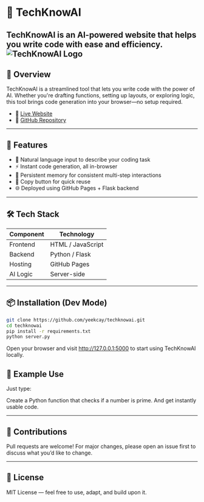 # 🧠 TechKnowAI

**TechKnowAI** is an AI-powered website that helps you write code with ease and efficiency.
![TechKnowAI Logo](https://techknowai.yeekinc.online/images/techknowai_5.png)
---

## 🌟 Overview

TechKnowAI is a streamlined tool that lets you write code with the power of AI. Whether you're drafting functions, setting up layouts, or exploring logic, this tool brings code generation into your browser—no setup required.

- 🔗 [Live Website](https://techknowai.yeekinc.online/)
- 📁 [GitHub Repository](https://github.com/yeekcay/techknowai)

---

## 🚀 Features

- 💬 Natural language input to describe your coding task
- ⚡ Instant code generation, all in-browser
- 🧠 Persistent memory for consistent multi-step interactions
- 🔄 Copy button for quick reuse
- 🌐 Deployed using GitHub Pages + Flask backend

---

## 🛠 Tech Stack

| Component | Technology         |
|----------|--------------------|
| Frontend | HTML / JavaScript  |
| Backend  | Python / Flask     |
| Hosting  | GitHub Pages       |
| AI Logic | Server-side        |

---

## 📦 Installation (Dev Mode)

```bash
git clone https://github.com/yeekcay/techknowai.git
cd techknowai
pip install -r requirements.txt
python server.py
```
Open your browser and visit http://127.0.0.1:5000 to start using TechKnowAI locally.

## 🧪 Example Use
Just type:

Create a Python function that checks if a number is prime.
And get instantly usable code.

---

## 🤝 Contributions
Pull requests are welcome! For major changes, please open an issue first to discuss what you’d like to change.

---

## 📜 License
MIT License — feel free to use, adapt, and build upon it.
